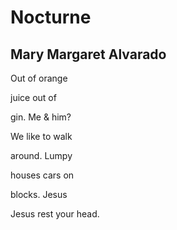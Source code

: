 # Nocturne
## Mary Margaret Alvarado
Out of
orange

juice
out of

gin. Me
& him?

We like
to walk

around.
Lumpy

houses
cars on

blocks.
Jesus

Jesus rest
your head.